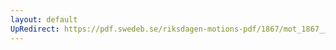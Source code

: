 ```yaml
---
layout: default
UpRedirect: https://pdf.swedeb.se/riksdagen-motions-pdf/1867/mot_1867__fk__00051/mot_1867__fk__00051_003.pdf
---
```

